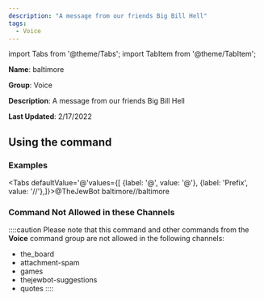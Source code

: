 ```yaml
---
description: "A message from our friends Big Bill Hell"
tags:
  - Voice
---
```

import Tabs from '@theme/Tabs';
import TabItem from '@theme/TabItem';

**Name**: baltimore

**Group**: Voice

**Description**: A message from our friends Big Bill Hell

**Last Updated**: 2/17/2022

## Using the command

### Examples
<Tabs defaultValue='@'values={[ {label: '@', value: '@'}, {label: 'Prefix', value: '//'},]}><TabItem value='@'>@TheJewBot baltimore</TabItem><TabItem value='//'>//baltimore</TabItem></Tabs>

### Command Not Allowed in these Channels
::::caution Please note that this command and other commands from the **Voice** command group are not allowed in the following channels:
- the_board
- attachment-spam
- games
- thejewbot-suggestions
- quotes
::::